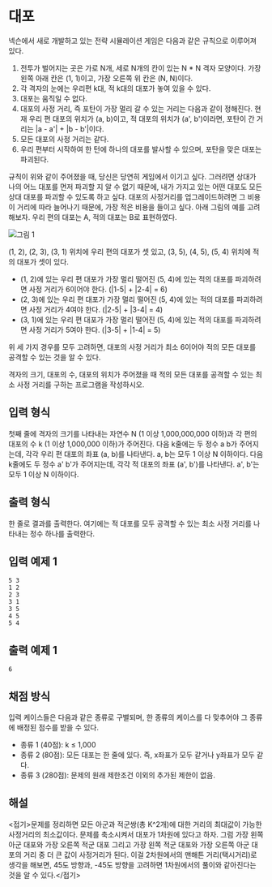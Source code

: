# 대포 

넥슨에서 새로 개발하고 있는 전략 시뮬레이션 게임은 다음과 같은 규칙으로 이루어져 있다.
 
1. 전투가 벌어지는 곳은 가로 N개, 세로 N개의 칸이 있는 N * N 격자 모양이다. 가장 왼쪽 아래 칸은 (1, 1)이고, 가장 오른쪽 위 칸은 (N, N)이다. 
2. 각 격자의 눈에는 우리편 k대, 적 k대의 대포가 놓여 있을 수 있다. 
3. 대포는 움직일 수 없다. 
4. 대포의 사정 거리, 즉 포탄이 가장 멀리 갈 수 있는 거리는 다음과 같이 정해진다. 현재 우리 편 대포의 위치가 (a, b)이고, 적 대포의 위치가 (a&#39;, b&#39;)이라면, 포탄이 간 거리는 |a - a&#39;| + |b - b&#39;|이다. 
5. 모든 대포의 사정 거리는 같다. 
6. 우리 편부터 시작하여 한 턴에 하나의 대포를 발사할 수 있으며, 포탄을 맞은 대포는 파괴된다. 

규칙이 위와 같이 주어졌을 때, 당신은 당연히 게임에서 이기고 싶다. 그러려면 상대가 나의 어느 대포를 먼저 파괴할 지 알 수 없기 때문에, 내가 가지고 있는 어떤 대포도 모든 상대 대포를 파괴할 수 있도록 하고 싶다. 대포의 사정거리를 업그레이드하려면 그 비용이 거리에 따라 늘어나기 때문에, 가장 적은 비용을 들이고 싶다. 아래 그림의 예를 고려해보자.  우리 편의 대포는 A, 적의 대포는 B로 표현하였다. 

![그림 1](images/k5888200/1503142327090_nexoncannon.png)

(1, 2), (2, 3), (3, 1) 위치에 우리 편의 대포가 셋 있고, (3, 5), (4, 5), (5, 4) 위치에 적의 대포가 셋이 있다. 

* (1, 2)에 있는 우리 편 대포가 가장 멀리 떨어진 (5, 4)에 있는 적의 대포를 파괴하려면 사정 거리가 6이어야 한다. (|1-5| + |2-4| = 6)
* (2, 3)에 있는 우리 편 대포가 가장 멀리 떨어진 (5, 4)에 있는 적의 대포를 파괴하려면 사정 거리가 4여야 한다. (|2-5| + |3-4| = 4)
* (3, 1)에 있는 우리 편 대포가 가장 멀리 떨어진 (5, 4)에 있는 적의 대포를 파괴하려면 사정 거리가 5여야 한다. (|3-5| + |1-4| = 5)

위 세 가지 경우를 모두 고려하면, 대포의 사정 거리가 최소 6이어야 적의 모든 대포를 공격할 수 있는 것을 알 수 있다. 

격자의 크기, 대포의 수, 대포의 위치가 주어졌을 때 적의 모든 대포를 공격할 수 있는 최소 사정 거리를 구하는 프로그램을 작성하시오. 
  
## 입력 형식  
첫째 줄에 격자의 크기를 나타내는 자연수 N (1 이상 1,000,000,000 이하)과 각 편의 대포의 수 k (1 이상 1,000,000 이하)가 주어진다. 다음 k줄에는 두 정수 a b가 주어지는데, 각각 우리 편 대포의 좌표 (a, b)를 나타낸다. a, b는 모두 1 이상 N 이하이다. 다음 k줄에도 두 정수 a&#39; b&#39;가 주어지는데, 각각 적 대포의 좌표 (a&#39;, b&#39;)를 나타낸다.  a&#39;, b&#39;는 모두 1 이상 N 이하이다. 

## 출력 형식 

한 줄로 결과를 출력한다. 여기에는 적 대포를 모두 공격할 수 있는 최소 사정 거리를 나타내는 정수 하나를 출력한다. 

## 입력 예제 1 
```
5 3
1 2
2 3
3 1
3 5
4 5
5 4
```

## 출력 예제 1
```
6
```

## 채점 방식 
입력 케이스들은 다음과 같은 종류로 구별되며, 한 종류의 케이스를 다 맞추어야 그 종류에 배정된 점수를 받을 수 있다. 

* 종류 1 (40점): k ≤ 1,000
* 종류 2 (80점): 모든 대포는 한 줄에 있다. 즉, x좌표가 모두 같거나 y좌표가 모두 같다.  
* 종류 3 (280점): 문제의 원래 제한조건 이외의 추가된 제한이 없음.



## 해설

<접기>문제를 정리하면 모든 아군과 적군쌍(총 K^2개)에 대한 거리의 최대값이 가능한 사정거리의 최소값이다. 문제를 축소시켜서 대포가 1차원에 있다고 하자. 그럼 가장 왼쪽 아군 대포와 가장 오른쪽 적군 대포 그리고 가장 왼쪽 적군 대포와 가장 오른쪽 아군 대포의 거리 중 더 큰 값이 사정거리가 된다. 이걸 2차원에서의 맨해튼 거리(택시거리)로 생각을 해보면, 45도 방향과, -45도 방향을 고려하면 1차원에서의 풀이와 같아진다는 것을 알 수 있다.</접기>
